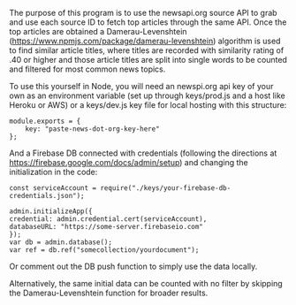 The purpose of this program is to use the newsapi.org source API to grab and use each source ID to fetch top articles through the same API. Once the top articles are obtained a Damerau-Levenshtein (https://www.npmjs.com/package/damerau-levenshtein) algorithm is used to find similar article titles, where titles are recorded with similarity rating of .40 or higher and those article titles are split into single words to be counted and filtered for most common news topics.

To use this yourself in Node, you will need an newspi.org api key of your own as an environment variable (set up through keys/prod.js and a host like Heroku or AWS) or a keys/dev.js key file for local hosting with this structure:

    module.exports = {
        key: "paste-news-dot-org-key-here"
    };

And a Firebase DB connected with credentials (following the directions at https://firebase.google.com/docs/admin/setup) and changing the initialization in the code:

    const serviceAccount = require("./keys/your-firebase-db-credentials.json");

    admin.initializeApp({
    credential: admin.credential.cert(serviceAccount),
    databaseURL: "https://some-server.firebaseio.com"
    });
    var db = admin.database();
    var ref = db.ref("somecollection/yourdocument");

Or comment out the DB push function to simply use the data locally.

Alternatively, the same initial data can be counted with no filter by skipping the Damerau-Levenshtein function for broader results.